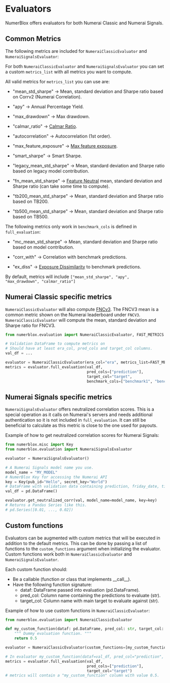 # Evaluators

NumerBlox offers evaluators for both Numerai Classic and Numerai Signals.

## Common Metrics

The following metrics are included for `NumeraiClassicEvaluator` and `NumeraiSignalsEvaluator`:

For both `NumeraiClassicEvaluator` and `NumeraiSignalsEvaluator` you can set a custom `metrics_list` with all metrics you want to compute.

All valid metrics for `metrics_list` you can use are:

- "mean_std_sharpe" -> Mean, standard deviation and Sharpe ratio based on Corrv2 (Numerai Correlation).

- "apy" -> Annual Percentage Yield.

- "max_drawdown" -> Max drawdown.

- "calmar_ratio" -> [Calmar Ratio](https://www.investopedia.com/terms/c/calmarratio.asp).

- "autocorrelation" -> Autocorrelation (1st order).

- "max_feature_exposure" -> [Max feature exposure](https://forum.numer.ai/t/model-diagnostics-feature-exposure/899).

- "smart_sharpe" -> Smart Sharpe.

- "legacy_mean_std_sharpe" -> Mean, standard deviation and Sharpe ratio based on legacy model contribution.

- "fn_mean_std_sharpe" -> [Feature Neutral](https://docs.numer.ai/tournament/feature-neutral-correlation) mean, standard deviation and Sharpe ratio (can take some time to compute).

- "tb200_mean_std_sharpe" -> Mean, standard deviation and Sharpe ratio based on TB200.

- "tb500_mean_std_sharpe" -> Mean, standard deviation and Sharpe ratio based on TB500.

The following metrics only work in `benchmark_cols` is defined in `full_evaluation`:
- "mc_mean_std_sharpe" -> Mean, standard deviation and Sharpe ratio based on model contribution.

- "corr_with" -> Correlation with benchmark predictions.

- "ex_diss" -> [Exposure Dissimilarity](https://forum.numer.ai/t/true-contribution-details/5128/4) to benchmark predictions.

By default, metrics will include `["mean_std_sharpe", "apy", "max_drawdown", "calmar_ratio"]`

## Numerai Classic specific metrics

`NumeraiClassicEvaluator` will also compute [FNCv3](https://docs.numer.ai/numerai-tournament/scoring/feature-neutral-correlation#fnc-on-the-website). The FNCV3 mean is a common metric shown on the Numerai leaderboard under `FNCV3`. `NumeraiClassicEvaluator` will compute the mean, standard deviation and Sharpe ratio for FNCV3. 

```py
from numerblox.evaluation import NumeraiClassicEvaluator, FAST_METRICS

# Validation DataFrame to compute metrics on
# Should have at least era_col, pred_cols and target_col columns.
val_df = ...

evaluator = NumeraiClassicEvaluator(era_col="era", metrics_list=FAST_METRICS)
metrics = evaluator.full_evaluation(val_df, 
                                    pred_cols=["prediction"], 
                                    target_col="target",
                                    benchmark_cols=["benchmark1", "benchmark2"])
```

## Numerai Signals specific metrics

`NumeraiSignalsEvaluator` offers neutralized correlation scores. This is a special operation as it calls on Numerai's servers and needs additional authentication so it is not included in `full_evaluation`. It can still be beneficial to calculate as this metric is close to the one used for payouts.

Example of how to get neutralized correlation scores for Numerai Signals:
```py
from numerblox.misc import Key
from numerblox.evaluation import NumeraiSignalsEvaluator

evaluator = NumeraiSignalsEvaluator()

# A Numerai Signals model name you use.
model_name = "MY_MODEL"
# NumerBlox Key for accessing the Numerai API
key = Key(pub_id="Hello", secret_key="World")
# DataFrame with validation data containing prediction, friday_date, ticker and data_type columns
val_df = pd.DataFrame()

evaluator.get_neutralized_corr(val, model_name=model_name, key=key)
# Returns a Pandas Series like this.
# pd.Series([0.01, ..., 0.02])
```

## Custom functions

Evaluators can be augmented with custom metrics that will be executed in addition to the default metrics. This can be done by passing a list of functions to the `custom_functions` argument when initializing the evaluator. Custom functions work both in `NumeraiClassicEvaluator` and `NumeraiSignalsEvaluator`.

Each custom function should:
- Be a callable (function or class that implements \_\_call\_\_).
- Have the following function signature:
    - dataf: DataFrame passed into evaluation (pd.DataFrame).
    - pred_col: Column name containing the predictions to evaluate (str).
    - target_col: Column name with main target to evaluate against (str).

Example of how to use custom functions in `NumeraiClassicEvaluator`:
```py
from numerblox.evaluation import NumeraiClassicEvaluator

def my_custom_function(dataf: pd.DataFrame, pred_col: str, target_col: str) -> float:
    """ Dummy evaluation function. """
    return 0.5

evaluator = NumeraiClassicEvaluator(custom_functions=[my_custom_function])

# In evaluator my_custom_function(dataf=val_df, pred_col="prediction", target_col="target") is called.
metrics = evaluator.full_evaluation(val_df, 
                                    pred_cols=["prediction"], 
                                    target_col="target")
# metrics will contain a "my_custom_function" column with value 0.5.
```